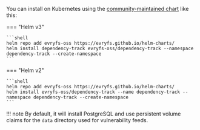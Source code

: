 You can install on Kubernetes using the [community-maintained chart](https://github.com/evryfs/helm-charts/tree/master/charts/dependency-track) like this:

=== "Helm v3"

    ```shell
    helm repo add evryfs-oss https://evryfs.github.io/helm-charts/
    helm install dependency-track evryfs-oss/dependency-track --namespace dependency-track --create-namespace
    ```

=== "Helm v2"

    ```shell
    helm repo add evryfs-oss https://evryfs.github.io/helm-charts/
    helm install evryfs-oss/dependency-track --name dependency-track --namespace dependency-track --create-namespace
    ```

!!! note
    By default, it will install PostgreSQL and use persistent volume claims for the `data` directory used for vulnerability feeds.